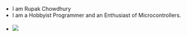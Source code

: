 - I am Rupak Chowdhury
- I am a Hobbyist Programmer and an Enthusiast of Microcontrollers.<br><br>
- <a href="mailto:rupakc770@gmail.com"><img src="https://img.shields.io/badge/e‑mail-D14836.svg?style=for-the-badge&logo=GMail&logoColor=white"/></a>
